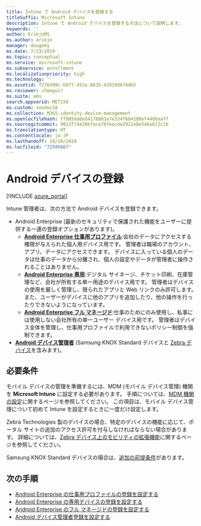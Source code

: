 ```yaml
---
title: Intune で Android デバイスを登録する
titleSuffix: Microsoft Intune
description: Intune で Android デバイスを登録する方法について説明します。
keywords: ''
author: ErikjeMS
ms.author: erikje
manager: dougeby
ms.date: 7/23/2019
ms.topic: conceptual
ms.service: microsoft-intune
ms.subservice: enrollment
ms.localizationpriority: high
ms.technology: ''
ms.assetid: f276d98c-b077-452a-8835-41919d674db5
ms.reviewer: chmaguir
ms.suite: ems
search.appverid: MET150
ms.custom: seodec18
ms.collection: M365-identity-device-management
ms.openlocfilehash: ff005ddded4178801e7e334f604280ef4408aaff
ms.sourcegitcommit: 9013f7442bbface78feecde2922e8e546a622c16
ms.translationtype: HT
ms.contentlocale: ja-JP
ms.lasthandoff: 10/16/2019
ms.locfileid: "72505667"
---
```

# <a name="enroll-android-devices"></a>Android デバイスの登録

[!INCLUDE [azure_portal](../includes/azure_portal.md)]

Intune 管理者は、次の方法で Android デバイスを登録できます。
- Android Enterprise (最新のセキュリティで保護された機能をユーザーに提供する一連の登録オプションがあります)。
    - [**Android Enterprise 仕事用プロファイル**](android-work-profile-enroll.md):会社のデータにアクセスする権限が与えられた個人用デバイス用です。 管理者は職場のアカウント、アプリ、データにアクセスできます。 デバイスに入っている個人のデータは仕事のデータから分離され、個人の設定やデータが管理者に操作されることはありません。 
    - [**Android Enterprise 専用**](android-kiosk-enroll.md):デジタル サイネージ、チケット印刷、在庫管理など、会社が所有する単一用途のデバイス用です。 管理者はデバイスの使用を厳しく管理し、限られたアプリと Web リンクのみ許可します。 また、ユーザーがデバイスに他のアプリを追加したり、他の操作を行ったりできないようになっています。
    - [**Android Enterprise フル マネージド**](android-fully-managed-enroll.md):仕事のためにのみ使用し、私事には使用しない会社所有の単一ユーザー デバイス用です。 管理者はデバイス全体を管理し、仕事用プロファイルで利用できないポリシー制御を強制できます。 
- [**Android デバイス管理者**](android-enroll-device-administrator.md) (Samsung KNOX Standard デバイスと [Zebra デバイス](../configuration/android-zebra-mx-overview.md)を含みます)。 

## <a name="prerequisites"></a>必要条件

モバイル デバイスの管理を準備するには、MDM (モバイル デバイス管理) 機関を **Microsoft Intune** に設定する必要があります。 手順については、[MDM 機関の設定](../fundamentals/mdm-authority-set.md)に関するページを参照してください。 この項目は、モバイル デバイス管理について初めて Intune を設定するときに一度だけ設定します。

Zebra Technologies 製のデバイスの場合、特定のデバイスの機能に応じて、ポータル サイトの追加のアクセス許可を付与しなければならない場合があります。 詳細については、[Zebra デバイス上のモビリティの拡張機能](../configuration/android-zebra-mx-overview.md)に関するページを参照してください。

Samsung KNOX Standard デバイスの場合は、[追加の前提条件](android-samsung-knox-mobile-enroll.md)があります。

## <a name="next-steps"></a>次の手順

- [Android Enterprise の仕事用プロファイルの登録を設定する](android-work-profile-enroll.md)
- [Android Enterprise の専用デバイスの登録を設定する](android-kiosk-enroll.md)
- [Android Enterprise のフル マネージドの登録を設定する](android-fully-managed-enroll.md)
- [Android デバイス管理者登録を設定する](android-enroll-device-administrator.md)

